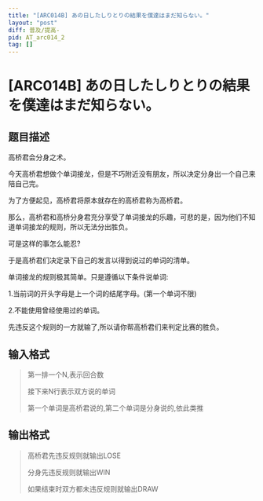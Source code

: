 ```yaml
---
title: "[ARC014B] あの日したしりとりの結果を僕達はまだ知らない。"
layout: "post"
diff: 普及/提高-
pid: AT_arc014_2
tag: []
---
```


# [ARC014B] あの日したしりとりの結果を僕達はまだ知らない。

## 题目描述

高桥君会分身之术。

今天高桥君想做个单词接龙，但是不巧附近没有朋友，所以决定分身出一个自己来陪自己完。

为了方便起见，高桥君将原本就存在的高桥君称为高桥君。

那么，高桥君和高桥分身君充分享受了单词接龙的乐趣，可悲的是，因为他们不知道单词接龙的规则，所以无法分出胜负。

可是这样的事怎么能忍?

于是高桥君们决定录下自己的发言以得到说过的单词的清单。

单词接龙的规则极其简单。只是遵循以下条件说单词:

1.当前词的开头字母是上一个词的结尾字母。(第一个单词不限)

2.不能使用曾经使用过的单词。

先违反这个规则的一方就输了,所以请你帮高桥君们来判定比赛的胜负。

## 输入格式

>第一排一个N,表示回合数
>
>接下来N行表示双方说的单词
>
>第一个单词是高桥君说的,第二个单词是分身说的,依此类推

## 输出格式

>高桥君先违反规则就输出LOSE
>
>分身先违反规则就输出WIN
>
>如果结束时双方都未违反规则就输出DRAW

